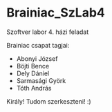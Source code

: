 Brainiac_SzLab4
===============

Szoftver labor 4. házi feladat

Brainiac csapat tagjai:
- Abonyi József
- Böjti Bence
- Dely Dániel
- Sarmasági Györk
- Tóth András


Király! Tudom szerkeszteni! :)
